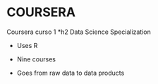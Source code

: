 # COURSERA
Coursera curso 1
*h2 Data Science Specialization

* Uses R

* Nine courses

* Goes from raw data to data products
